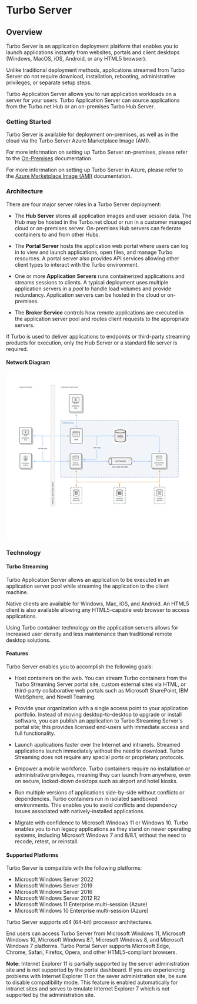 # Turbo Server

## Overview

Turbo Server is an application deployment platform that enables you to launch applications instantly from websites, portals and client desktops (Windows, MacOS, iOS, Android, or any HTML5 browser).

Unlike traditional deployment methods, applications streamed from Turbo Server do not require download, installation, rebooting, administrative privileges, or separate setup steps.

Turbo Application Server allows you to run application workloads on a server for your users. Turbo Application Server can source applications from the Turbo.net Hub or an on-premises Turbo Hub Server.

### Getting Started

Turbo Server is available for deployment on-premises, as well as in the cloud via the Turbo Server Azure Marketplace Image (AMI).

For more information on setting up Turbo Server on-premises, please refer to the [On-Premises](/server/setup-and-deployment/deploying-on-premises) documentation.

For more information on setting up Turbo Server in Azure, please refer to the [Azure Marketplace Image (AMI)](/server/setup-and-deployment/deploying-to-azure) documentation.

### Architecture

There are four major server roles in a Turbo Server deployment:

- The **Hub Server** stores all application images and user session data. The Hub may be hosted in the Turbo.net cloud or run in a customer managed cloud or on-premises server. On-premises Hub servers can federate containers to and from other Hubs.

- The **Portal Server** hosts the application web portal where users can log in to view and launch applications, open files, and manage Turbo resources. A portal server also provides API services allowing other client types to interact with the Turbo environment.

- One or more **Application Servers** runs containerized applications and streams sessions to clients. A typical deployment uses multiple application servers in a _pool_ to handle load volumes and provide redundancy. Application servers can be hosted in the cloud or on-premises.

- The **Broker Service** controls how remote applications are executed in the application server pool and routes client requests to the appropriate servers.

If Turbo is used to deliver applications to endpoints or third-party streaming products for execution, only the Hub Server or a standard file server is required.

#### Network Diagram

![Turbo Network Diagram (Basic)](../images/Turbo_Network_Diagram__Basic_.png)

### Technology

#### Turbo Streaming

Turbo Application Server allows an application to be executed in an application server pool while streaming the application to the client machine.

Native clients are available for Windows, Mac, iOS, and Android. An HTML5 client is also available allowing any HTML5-capable web browser to access applications.

Using Turbo container technology on the application servers allows for increased user density and less maintenance than traditional remote desktop solutions.

#### Features

Turbo Server enables you to accomplish the following goals:

- Host containers on the web. You can stream Turbo containers from the Turbo Streaming Server portal site, custom external sites via HTML, or third-party collaborative web portals such as Microsoft SharePoint, IBM WebSphere, and Novell Teaming.

- Provide your organization with a single access point to your application portfolio. Instead of moving desktop-to-desktop to upgrade or install software, you can publish an application to Turbo Streaming Server's portal site; this provides licensed end-users with immediate access and full functionality.

- Launch applications faster over the Internet and intranets. Streamed applications launch immediately without the need to download. Turbo Streaming does not require any special ports or proprietary protocols.

- Empower a mobile workforce. Turbo containers require no installation or administrative privileges, meaning they can launch from anywhere, even on secure, locked-down desktops such as airport and hotel kiosks.

- Run multiple versions of applications side-by-side without conflicts or dependencies. Turbo containers run in isolated sandboxed environments. This enables you to avoid conflicts and dependency issues associated with natively-installed applications.

- Migrate with confidence to Microsoft Windows 11 or Windows 10. Turbo enables you to run legacy applications as they stand on newer operating systems, including Microsoft Windows 7 and 8/8.1, without the need to recode, retest, or reinstall.

#### Supported Platforms

Turbo Server is compatible with the following platforms:

- Microsoft Windows Server 2022
- Microsoft Windows Server 2019
- Microsoft Windows Server 2016
- Microsoft Windows Server 2012 R2
- Microsoft Windows 11 Enterprise multi-session (Azure)
- Microsoft Windows 10 Enterprise multi-session (Azure)

Turbo Server supports x64 (64-bit) processor architectures.

End users can access Turbo Server from Microsoft Windows 11, Microsoft Windows 10, Microsoft Windows 8.1, Microsoft Windows 8, and Microsoft Windows 7 platforms. Turbo Portal Server supports Microsoft Edge, Chrome, Safari, Firefox, Opera, and other HTML5-compliant browsers.

**Note:** Internet Explorer 11 is partially supported by the server administration site and is not supported by the portal dashboard. If you are experiencing problems with Internet Explorer 11 on the sever administration site, be sure to disable compatibility mode. This feature is enabled automatically for intranet sites and serves to emulate Internet Explorer 7 which is not supported by the administration site.
